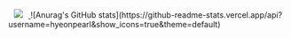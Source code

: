 <a href="https://www.instagram.com/hyeonpearl/">
    <img 
        src="http://img.shields.io/badge/-Instagram-#E4405F?style=flat&logo=instagram&link=https://www.instagram.com/hyeonpearl/"
        style="height : auto; margin-left : 10px; margin-right : 10px;"/>
</a>
![Anurag's GitHub stats](https://github-readme-stats.vercel.app/api?username=hyeonpearl&show_icons=true&theme=default)

<!--
**hyeonpearl/hyeonpearl** is a ✨ _special_ ✨ repository because its `README.md` (this file) appears on your GitHub profile.

Here are some ideas to get you started:

- 🔭 I’m currently working on ...
- 🌱 I’m currently learning ...
- 👯 I’m looking to collaborate on ...
- 🤔 I’m looking for help with ...
- 💬 Ask me about ...
- 📫 How to reach me: ...
- 😄 Pronouns: ...
- ⚡ Fun fact: ...
-->
